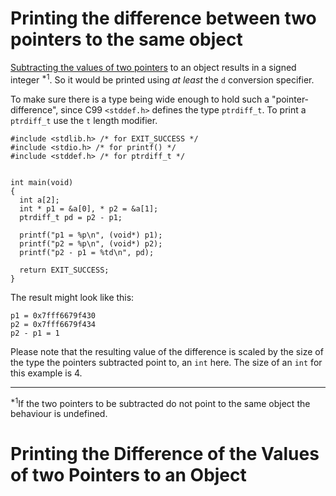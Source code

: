 # Printing the difference between two pointers to the same object

[Subtracting the values of two pointers][1] to an object results in a signed integer <sup>*1</sup>. So it would be printed using *at least* the `d` conversion specifier.

To make sure there is a type being wide enough to hold such a "pointer-difference", since C99 `<stddef.h>` defines the type `ptrdiff_t`. To print a `ptrdiff_t` use the `t` length modifier.

<!-- if version [gte C99] -->

    #include <stdlib.h> /* for EXIT_SUCCESS */
    #include <stdio.h> /* for printf() */
    #include <stddef.h> /* for ptrdiff_t */


    int main(void)
    {
      int a[2];
      int * p1 = &a[0], * p2 = &a[1];
      ptrdiff_t pd = p2 - p1;

      printf("p1 = %p\n", (void*) p1);
      printf("p2 = %p\n", (void*) p2);
      printf("p2 - p1 = %td\n", pd);

      return EXIT_SUCCESS;
    }

The result might look like this:

    p1 = 0x7fff6679f430
    p2 = 0x7fff6679f434
    p2 - p1 = 1

Please note that the resulting value of the difference is scaled by the size of the type the pointers subtracted point to, an `int` here. The size of an `int` for this example is 4.

---------------------

<sup>*1</sup>If the two pointers to be subtracted do not point to the same object the behaviour is undefined.
<!-- end version if -->


  [1]: http://stackoverflow.com/documentation/c/256/operators/2205/pointer-arithmetic#t=201607261026480437786

# Printing the Difference of the Values of two Pointers to an Object
